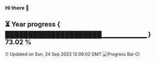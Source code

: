### Hi there 👋
⏳ Year progress { █████████████████████▁▁▁▁▁▁▁▁▁ } 73.02 %
---
⏰ Updated on Sun, 24 Sep 2023 12:09:02 GMT
![Progress Bar CI](https://github.com/Moyi321/Moyi321/workflows/Progress%20Bar%20CI/badge.svg)
